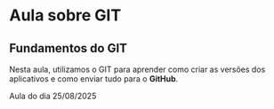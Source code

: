 # Aula sobre GIT 
## Fundamentos do GIT 

Nesta aula, utilizamos o GIT para aprender como criar as versões dos aplicativos e como enviar tudo para o **GitHub**.

Aula do dia 25/08/2025